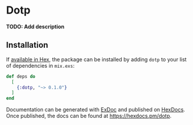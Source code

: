# Dotp

**TODO: Add description**

## Installation

If [available in Hex](https://hex.pm/docs/publish), the package can be installed
by adding `dotp` to your list of dependencies in `mix.exs`:

```elixir
def deps do
  [
    {:dotp, "~> 0.1.0"}
  ]
end
```

Documentation can be generated with [ExDoc](https://github.com/elixir-lang/ex_doc)
and published on [HexDocs](https://hexdocs.pm). Once published, the docs can
be found at <https://hexdocs.pm/dotp>.


